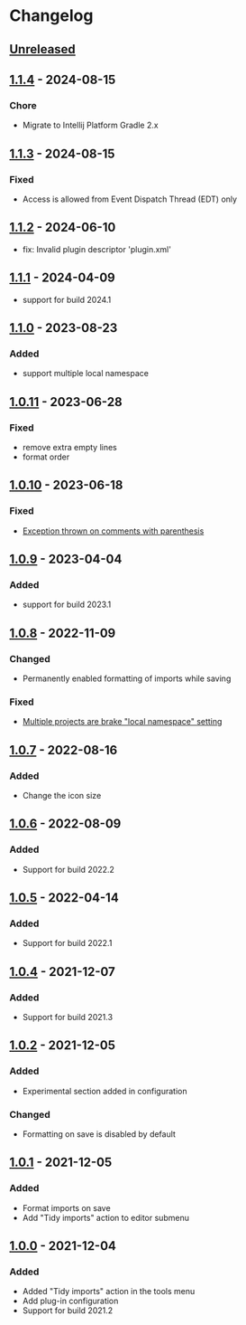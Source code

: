 # Changelog

## [Unreleased]

## [1.1.4] - 2024-08-15

### Chore

- Migrate to Intellij Platform Gradle 2.x

## [1.1.3] - 2024-08-15

### Fixed

- Access is allowed from Event Dispatch Thread (EDT) only

## [1.1.2] - 2024-06-10

- fix: Invalid plugin descriptor 'plugin.xml'

## [1.1.1] - 2024-04-09

- support for build 2024.1

## [1.1.0] - 2023-08-23

### Added

- support multiple local namespace

## [1.0.11] - 2023-06-28

### Fixed

- remove extra empty lines
- format order

## [1.0.10] - 2023-06-18

### Fixed

- [Exception thrown on comments with parenthesis](https://github.com/wendrowycz/go-imports-tidy/issues/9)

## [1.0.9] - 2023-04-04

### Added

- support for build 2023.1

## [1.0.8] - 2022-11-09

### Changed

- Permanently enabled formatting of imports while saving

### Fixed

- [Multiple projects are brake "local namespace" setting](https://github.com/wendrowycz/go-imports-tidy/issues/4)

## [1.0.7] - 2022-08-16

### Added

- Change the icon size

## [1.0.6] - 2022-08-09

### Added

- Support for build 2022.2

## [1.0.5] - 2022-04-14

### Added

- Support for build 2022.1

## [1.0.4] - 2021-12-07

### Added

- Support for build 2021.3

## [1.0.2] - 2021-12-05

### Added

- Experimental section added in configuration

### Changed

- Formatting on save is disabled by default

## [1.0.1] - 2021-12-05

### Added

- Format imports on save
- Add "Tidy imports" action to editor submenu

## [1.0.0] - 2021-12-04

### Added

- Added "Tidy imports" action in the tools menu
- Add plug-in configuration
- Support for build 2021.2

[Unreleased]: https://github.com/wendrowycz/go-imports-tidy/compare/v1.1.4...HEAD
[1.1.4]: https://github.com/wendrowycz/go-imports-tidy/compare/v1.1.3...v1.1.4
[1.1.3]: https://github.com/wendrowycz/go-imports-tidy/compare/v1.1.2...v1.1.3
[1.1.2]: https://github.com/wendrowycz/go-imports-tidy/compare/v1.1.1...v1.1.2
[1.1.1]: https://github.com/wendrowycz/go-imports-tidy/compare/v1.1.0...v1.1.1
[1.1.0]: https://github.com/wendrowycz/go-imports-tidy/compare/v1.0.11...v1.1.0
[1.0.11]: https://github.com/wendrowycz/go-imports-tidy/compare/v1.0.10...v1.0.11
[1.0.10]: https://github.com/wendrowycz/go-imports-tidy/compare/v1.0.9...v1.0.10
[1.0.9]: https://github.com/wendrowycz/go-imports-tidy/compare/v1.0.8...v1.0.9
[1.0.8]: https://github.com/wendrowycz/go-imports-tidy/compare/v1.0.7...v1.0.8
[1.0.7]: https://github.com/wendrowycz/go-imports-tidy/compare/v1.0.6...v1.0.7
[1.0.6]: https://github.com/wendrowycz/go-imports-tidy/compare/v1.0.5...v1.0.6
[1.0.5]: https://github.com/wendrowycz/go-imports-tidy/compare/v1.0.4...v1.0.5
[1.0.4]: https://github.com/wendrowycz/go-imports-tidy/compare/v1.0.2...v1.0.4
[1.0.2]: https://github.com/wendrowycz/go-imports-tidy/compare/v1.0.1...v1.0.2
[1.0.1]: https://github.com/wendrowycz/go-imports-tidy/compare/v1.0.0...v1.0.1
[1.0.0]: https://github.com/wendrowycz/go-imports-tidy/commits/v1.0.0
[//]: #
